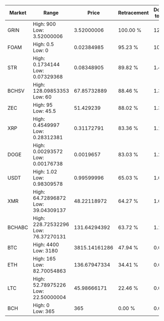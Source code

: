 | Market | Range | Price| Retracement | Doubles to 50% |
| --- | --- | --- | --- | --- |
| GRIN | High: 900<br />Low: 3.52000006 | 3.52000006 | 100.00 % | 128.34 |
| FOAM | High: 0.5<br />Low: 0 | 0.02384985 | 95.23 % | 10.48 |
| STR | High: 0.1734144<br />Low: 0.07329368 | 0.08348905 | 89.82 % | 1.48 |
| BCHSV | High: 128.09853353<br />Low: 60 | 67.85732889 | 88.46 % | 1.39 |
| ZEC | High: 95<br />Low: 45.5 | 51.429239 | 88.02 % | 1.37 |
| XRP | High: 0.4549997<br />Low: 0.28312381 | 0.31172791 | 83.36 % | 1.18 |
| DOGE | High: 0.00293572<br />Low: 0.00176738 | 0.0019657 | 83.03 % | 1.20 |
| USDT | High: 1.02<br />Low: 0.98309578 | 0.99599996 | 65.03 % | 1.01 |
| XMR | High: 64.72896872<br />Low: 39.04309137 | 48.22118972 | 64.27 % | 1.08 |
| BCHABC | High: 228.72532296<br />Low: 76.37270131 | 131.64294392 | 63.72 % | 1.16 |
| BTC | High: 4400<br />Low: 3180 | 3815.14161286 | 47.94 % | 0.00 |
| ETH | High: 165<br />Low: 82.70054863 | 136.67947334 | 34.41 % | 0.00 |
| LTC | High: 52.78975226<br />Low: 22.50000004 | 45.98666171 | 22.46 % | 0.00 |
| BCH | High: 0<br />Low: 365 | 365 | 0.00 % | 0.00 |
